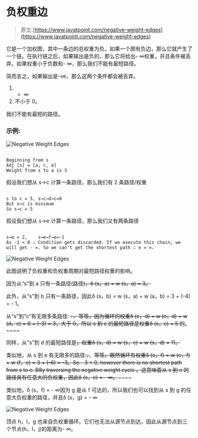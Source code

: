 # 负权重边

> 原文:[https://www.javatpoint.com/negative-weight-edges](https://www.javatpoint.com/negative-weight-edges)

它是一个加权图，其中一条边的总权重为负。如果一个图有负边，那么它就产生了一个链。在执行链之后，如果输出是负的，那么它将给出- ∞权重，并且条件被丢弃。如果权重小于负数和- ∞，那么我们不能有最短路径。

简而言之，如果输出是-ve，那么这两个条件都会被丢弃。

1.  - ∞
2.  不小于 0。

我们不能有最短的路径。

### 示例:

![Negative Weight Edges](../Images/ffe99a7433753867d59606c7eede56fd.png)

```

Beginning from s
Adj [s] = [a, c, e]
Weight from s to a is 3

```

假设我们想从 s→c 计算一条路径，那么我们有 2 条路径/权重

```

s to c = 5,	s→c→d→c=8
But s→c is minimum
So s→c = 5

```

假设我们想从 s→e 计算一条路径，那么我们又有两条路径

```

s→e = 2,	s→e→f→e=-1
As -1 < 0 ∴ Condition gets discarded. If we execute this chain, we will get - ∞. So we can't get the shortest path ∴ e = ∞.

```

![Negative Weight Edges](../Images/130fe056c5e4bf898c1c00f36b1849fa.png)

此图说明了负权重和负权重周期对最短路径权重的影响。

因为从“s”到 a 只有一条路径(路径~~)，δ (s，a) = w (s，a) = 3。~~

此外，从“s”到 b 只有一条路径，因此δ (s，b) = w (s，a) + w (a，b) = 3 + (-4) = - 1。

从“s”到“c”有无限多条路径: ~~: ~~、~~等等。因为循环<c d="" c="">的权重δ (c，d) = w (c，d) + w (d，c) = 6 + (-3) = 3，大于 0，所以 s 到 c 的最短路径是权重δ (s，c) = 5 的~~。~~</c>~~~~~~

同样，从“s”到 d 的最短路径是~~，权重δ (s，d) = w (s，c) + w (s，d) = 11。~~

类似地，从 s 到 e 有无限多的路径:~~、~~、~~等等。既然循环<e f="" e="">有权重δ (e，f) = w (e，f) + w (f，e) = 3 + (-6) = -3。So - 3 < 0, however there is no shortest path from s to e. B8y traversing the negative weight cycle <e f="" e="">。这意味着从 s 到 e 的路径具有任意大的负权重，因此δ (s，e) = - ∞。</e></e>~~~~~~

类似地，δ (s，f) = - ∞因为 g 是从 f 可达的，所以我们也可以找到从 s 到 g 的任意大负权重的路径，并且δ (s，g) = - ∞

![Negative Weight Edges](../Images/70896c0f5d2649e93dc9d8e4ea15f12f.png)

顶点 h，I，g 也来自负权重循环。它们也无法从源节点到达，因此从源节点到三个节点(h，I，j)的距离为- ∞。
